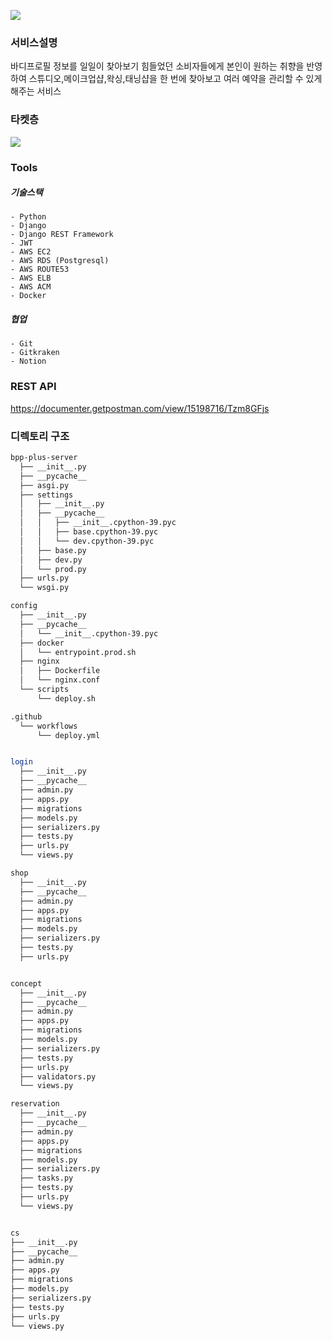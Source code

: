 ![](https://s3.us-west-2.amazonaws.com/secure.notion-static.com/668ae036-213c-4dcd-8e29-c0c672a865d3/KakaoTalk_Photo_2021-09-22-00-36-26.png?X-Amz-Algorithm=AWS4-HMAC-SHA256&X-Amz-Content-Sha256=UNSIGNED-PAYLOAD&X-Amz-Credential=AKIAT73L2G45EIPT3X45%2F20220502%2Fus-west-2%2Fs3%2Faws4_request&X-Amz-Date=20220502T052159Z&X-Amz-Expires=86400&X-Amz-Signature=de6e01b29ec4de4115fadd37f4d348cd4c9388f2184835d0e5d0e2cba8bebe7c&X-Amz-SignedHeaders=host&response-content-disposition=filename%20%3D%22KakaoTalk_Photo_2021-09-22-00-36-26.png%22&x-id=GetObject)

### 서비스설명
바디프로필 정보를 일일이 찾아보기 힘들었던 소비자들에게 본인이 원하는 취향을 반영하여 스튜디오,메이크업샵,왁싱,태닝샵을 한 번에 찾아보고 여러 예약을 관리할 수 있게 해주는 서비스 

### 타켓층

![](https://www.notion.so/image/https%3A%2F%2Fs3-us-west-2.amazonaws.com%2Fsecure.notion-static.com%2F69d187bf-4c96-40f3-bf69-4d536049b982%2FTarget.png?table=block&id=424fa6f3-5511-478a-b501-ca42c55781af&spaceId=a7e5d55f-58c1-4194-b564-431208c578b7&width=2000&userId=f780b332-6c42-48fa-a9a1-d8836ed7aec7&cache=v2)

### Tools 

  ##### 기술스택 
    - Python
    - Django
    - Django REST Framework
    - JWT
    - AWS EC2
    - AWS RDS (Postgresql)
    - AWS ROUTE53
    - AWS ELB
    - AWS ACM
    - Docker
   
   ##### 협업
    - Git 
    - Gitkraken
    - Notion


### REST API
https://documenter.getpostman.com/view/15198716/Tzm8GFjs


### 디렉토리 구조
~~~ bash
bpp-plus-server
  ├── __init__.py
  ├── __pycache__  
  ├── asgi.py
  ├── settings
  │   ├── __init__.py
  │   ├── __pycache__
  │   │   ├── __init__.cpython-39.pyc
  │   │   ├── base.cpython-39.pyc
  │   │   └── dev.cpython-39.pyc
  │   ├── base.py
  │   ├── dev.py
  │   └── prod.py
  ├── urls.py
  └── wsgi.py

config  
  ├── __init__.py
  ├── __pycache__
  │   └── __init__.cpython-39.pyc
  ├── docker
  │   └── entrypoint.prod.sh
  ├── nginx
  │   ├── Dockerfile
  │   └── nginx.conf
  └── scripts
      └── deploy.sh

.github
  └── workflows
      └── deploy.yml


login
  ├── __init__.py
  ├── __pycache__
  ├── admin.py
  ├── apps.py
  ├── migrations
  ├── models.py
  ├── serializers.py
  ├── tests.py
  ├── urls.py
  └── views.py

shop
  ├── __init__.py
  ├── __pycache__
  ├── admin.py
  ├── apps.py
  ├── migrations
  ├── models.py
  ├── serializers.py
  ├── tests.py
  ├── urls.py


concept
  ├── __init__.py
  ├── __pycache__
  ├── admin.py
  ├── apps.py
  ├── migrations
  ├── models.py
  ├── serializers.py
  ├── tests.py
  ├── urls.py
  ├── validators.py
  └── views.py

reservation
  ├── __init__.py
  ├── __pycache__
  ├── admin.py
  ├── apps.py
  ├── migrations
  ├── models.py
  ├── serializers.py
  ├── tasks.py
  ├── tests.py
  ├── urls.py
  └── views.py


cs
├── __init__.py
├── __pycache__
├── admin.py
├── apps.py
├── migrations
├── models.py
├── serializers.py
├── tests.py
├── urls.py
└── views.py
